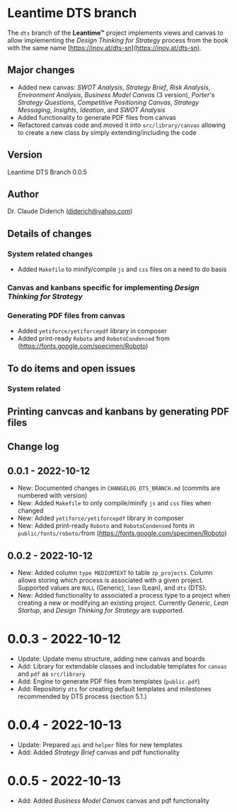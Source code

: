 # Leantime DTS branch

The `dts` branch of the **Leantime&trade;** project implements views and canvas to allow implementing the *Design
Thinking for Strategy* process from the book with the same name [https://inov.at/dts-sn](https://inov.at/dts-sn).


## Major changes

- Added new canvas: *SWOT Analysis*, *Strategy Brief*, *Risk Analysis*, *Environment Analysis*, *Business Model Canvas*
  (3 version), *Porter's Strategy Questions*, *Competitive Positioning Canvas*, *Strategy Messaging*, *Insights*,
  *Ideation*, and *SWOT Analysis*
- Added functionality to generate PDF files from canvas
- Refactored canvas code and moved it into `src/library/canvas` allowing to create a new class by simply extending/including
  the code


## Version

Leantime DTS Branch 0.0.5


## Author

Dr. Claude Diderich (diderich@yahoo.com)


## Details of changes

### System related changes
- Added `Makefile` to minify/compile `js` and `css` files on a need to do basis
	  
### Canvas and kanbans specific for implementing *Design Thinking for Strategy*
		  
### Generating PDF files from  canvas
- Added `yetiforce/yetiforcepdf` library in composer
- Added print-ready `Roboto` and `RobotoCondensed` from (https://fonts.google.com/specimen/Roboto)


## To do items and open issues

### System related

## Printing canvcas and kanbans by generating PDF files


## Change log

## 0.0.1 - 2022-10-12
- New: Documented changes in `CHANGELOG_DTS_BRANCH.md` (commits are numbered with version)
- New: Added `Makefile` to only compile/minify `js` and `css` files when changed
- New: Added `yetiforce/yetiforcepdf` library in composer
- New: Added print-ready `Roboto` and `RobotoCondensed` fonts in `public/fonts/roboto/`from (https://fonts.google.com/specimen/Roboto)

## 0.0.2 - 2022-10-12
- New: Added column `type MEDIUMTEXT` to table `zp_projects`. Column allows storing which process is associated with a
  given project. Supported values are `NULL` (Generic), `lean` (Lean), and `dts` (DTS).
- New: Added functionality to associated a process type to a project when creating a new or modifying an existing
  project. Currently *Generic*, *Lean Startup*, and *Design Thinking for Strategy* are supported.

# 0.0.3 - 2022-10-12
- Update: Update menu structure, adding new canvas and boards
- Add: Library for extendable classes and includable templates for `canvas` and `pdf` as `src/library`
- Add: Engine to generate PDF files from templates (`public.pdf`)
- Add: Repositoriy `dts` for creating default templates and milestones recommended by DTS process (section 5.1.)

# 0.0.4 - 2022-10-13
- Update: Prepared `api` and `helper` files for new templates
- Add: Added *Strategy Brief* canvas and pdf functionality

# 0.0.5 - 2022-10-13
- Add: Added *Business Model Canvas* canvas and pdf functionality

